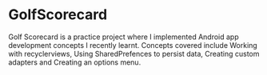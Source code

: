 # GolfScorecard
Golf Scorecard is a practice project where I implemented Android app development concepts I recently learnt. Concepts covered include Working with recyclerviews, Using SharedPrefences to persist data, Creating custom adapters and Creating an options menu.
